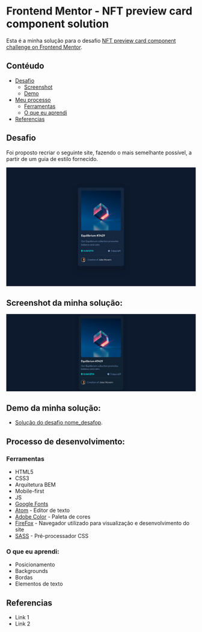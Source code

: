 # Frontend Mentor - NFT preview card component solution

Esta é a minha solução para o desafio [NFT preview card component challenge on Frontend Mentor](https://www.frontendmentor.io/challenges/nft-preview-card-component-SbdUL_w0U).

## Contéudo

- [Desafio](#desafio)
    - [Screenshot](#screenshot)
    - [Demo](#demo)
- [Meu processo](#meu-processo)
    - [Ferramentas](#ferramentas)
    - [O que eu aprendi](#o-que-eu-aprendi)
- [Referencias](#referencia)


## Desafio
Foi proposto recriar o seguinte site, fazendo o mais semelhante possível, a partir de um guia de estilo fornecido.

![](/design/desktop-design.jpg)

## Screenshot da minha solução:

![](/design/screenshot_solução.png)


## Demo da minha solução:

- [Solução do desafio nome_desafop](link_desafio_git_page).

## Processo de desenvolvimento:

### Ferramentas

- HTML5
- CSS3
- Arquitetura BEM
- Mobile-first
- JS
- [Google Fonts](https://fonts.google.com)
- [Atom](https://atom.io/) - Editor de texto
- [Adobe Color](https://color.adobe.com/pt/create/color-wheel) - Paleta de cores
- [FireFox](https://www.mozilla.org/pt-BR/firefox/new/) - Navegador utilizado para visualização e desenvolvimento do site
- [SASS](https://sass-lang.com/) - Pré-processador CSS


### O que eu aprendi:

- Posicionamento
- Backgrounds
- Bordas
- Elementos de texto

## Referencias
- Link 1
- Link 2
